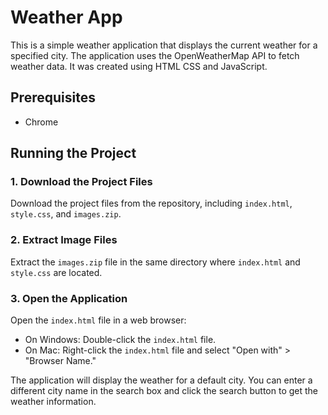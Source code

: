 # Weather App

This is a simple weather application that displays the current weather for a specified city. The application uses the OpenWeatherMap API to fetch weather data. It was created using HTML CSS and JavaScript. 

## Prerequisites

- Chrome

## Running the Project

### 1. Download the Project Files

Download the project files from the repository, including `index.html`, `style.css`, and `images.zip`.

### 2. Extract Image Files

Extract the `images.zip` file in the same directory where `index.html` and `style.css` are located. 

### 3. Open the Application

Open the `index.html` file in a web browser:

- On Windows: Double-click the `index.html` file.
- On Mac: Right-click the `index.html` file and select "Open with" > "Browser Name."

The application will display the weather for a default city. You can enter a different city name in the search box and click the search button to get the weather information.
